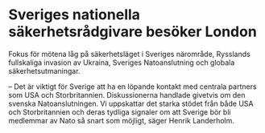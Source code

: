 # Sveriges nationella säkerhetsrådgivare besöker London

Fokus för mötena låg på säkerhetsläget i Sveriges närområde, Rysslands fullskaliga invasion av Ukraina, Sveriges Natoanslutning och globala säkerhetsutmaningar.

– Det är viktigt för Sverige att ha en löpande kontakt med centrala partners som USA och Storbritannien. Diskussionerna handlade givetvis om den svenska Natoanslutningen. Vi uppskattar det starka stödet från både USA och Storbritannien och deras tydliga signaler om att Sverige bör bli medlemmar av Nato så snart som möjligt, säger Henrik Landerholm.
